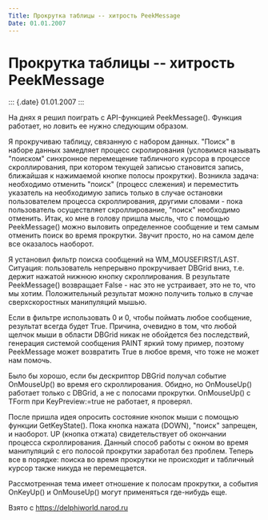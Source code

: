 ```yaml
---
Title: Прокрутка таблицы -- хитрость PeekMessage
Date: 01.01.2007
---
```



Прокрутка таблицы -- хитрость PeekMessage
=========================================

::: {.date}
01.01.2007
:::

На днях я решил поиграть с API-функцией PeekMessage(). Функция работает,
но ловить ее нужно следующим образом.

Я прокручиваю таблицу, связанную с набором данных. \"Поиск\" в наборе
данных замедляет процесс скролирования (условимся называть \"поиском\"
синхронное перемещение табличного курсора в процессе скроллирования, при
котором текущей записью становится запись, ближайшая к нажимаемой кнопке
полосы прокрутки). Возникла задача: необходимо отменить \"поиск\"
(процесс слежения) и переместить указатель на необходимую запись только
в случае остановки пользователем процесса скроллирования, другими
словами - пока пользователь осуществляет скроллирование, \"поиск\"
необходимо отменить. Итак, ко мне в голову пришла мысль, что с помощью
PeekMessage() можно выловить определенное сообщение и тем самым отменить
поиск во время прокрутки. Звучит просто, но на самом деле все оказалось
наоборот.

Я установил фильтр поиска сообщений на WM\_MOUSEFIRST/LAST. Ситуация:
пользователь непрерывно прокручивает DBGrid вниз, т.е. держит нажатой
нижнюю кнопку скроллирования. В результате PeekMessage() возвращает
False - нас это не устраивает, это не то, что мы хотим. Положительный
результат можно получить только в случае сверхскоростных манипуляций
мышью.

Если в фильтре использовать 0 и 0, чтобы поймать любое сообщение,
результат всегда будет True. Причина, очевидно в том, что любой щелчок
мыши в области DBGrid никак не обойдется без последствий, генерация
системой сообщения PAINT яркий тому пример, поэтому PeekMessage может
возвратить True в любое время, что тоже не может нам помочь.

Было бы хорошо, если бы дескриптор DBGrid получал событие OnMouseUp() во
время его скроллирования. Обидно, но OnMouseUp() работает только с
DBGrid, а не с полосами прокрутки. OnMouseUp() с TForm при
KeyPreview:=true не работает, я проверял.

После пришла идея опросить состояние кнопок мыши с помощью функции
GetKeyState(). Пока кнопка нажата (DOWN), \"поиск\" запрещен, и
наоборот. UP (кнопка отжата) свидетельствует об окончании процесса
скроллирования. Данный способ работы с окном во время манипуляций с его
полосой прокрутки заработал без проблем. Теперь все в порядке: поиска во
время прокрутки не происходит и табличный курсор также никуда не
перемещается.

Рассмотренная тема имеет отношение к полосам прокрутки, а события
OnKeyUp() и OnMouseUp() могут применяться где-нибудь еще.

Взято с <https://delphiworld.narod.ru>
